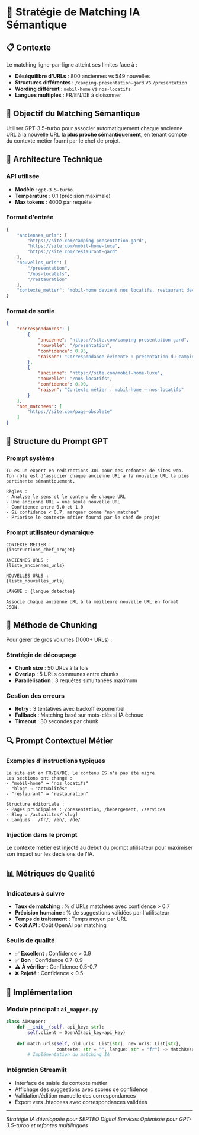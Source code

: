 # 🤖 Stratégie de Matching IA Sémantique

## 📋 Contexte

Le matching ligne-par-ligne atteint ses limites face à :
- **Déséquilibre d'URLs** : 800 anciennes vs 549 nouvelles
- **Structures différentes** : `/camping-presentation-gard` vs `/presentation`
- **Wording différent** : `mobil-home` vs `nos-locatifs`
- **Langues multiples** : FR/EN/DE à cloisonner

## 🎯 Objectif du Matching Sémantique

Utiliser GPT-3.5-turbo pour associer automatiquement chaque ancienne URL à la nouvelle URL **la plus proche sémantiquement**, en tenant compte du contexte métier fourni par le chef de projet.

## 🔧 Architecture Technique

### API utilisée
- **Modèle** : `gpt-3.5-turbo`
- **Température** : 0.1 (précision maximale)
- **Max tokens** : 4000 par requête

### Format d'entrée
```python
{
    "anciennes_urls": [
        "https://site.com/camping-presentation-gard",
        "https://site.com/mobil-home-luxe",
        "https://site.com/restaurant-gard"
    ],
    "nouvelles_urls": [
        "/presentation",
        "/nos-locatifs",
        "/restauration"
    ],
    "contexte_metier": "mobil-home devient nos locatifs, restaurant devient restauration"
}
```

### Format de sortie
```json
{
    "correspondances": [
        {
            "ancienne": "https://site.com/camping-presentation-gard",
            "nouvelle": "/presentation",
            "confidence": 0.95,
            "raison": "Correspondance évidente : présentation du camping"
        },
        {
            "ancienne": "https://site.com/mobil-home-luxe",
            "nouvelle": "/nos-locatifs",
            "confidence": 0.90,
            "raison": "Contexte métier : mobil-home → nos-locatifs"
        }
    ],
    "non_matchees": [
        "https://site.com/page-obsolete"
    ]
}
```

## 💬 Structure du Prompt GPT

### Prompt système
```
Tu es un expert en redirections 301 pour des refontes de sites web. 
Ton rôle est d'associer chaque ancienne URL à la nouvelle URL la plus pertinente sémantiquement.

Règles :
- Analyse le sens et le contenu de chaque URL
- Une ancienne URL = une seule nouvelle URL
- Confidence entre 0.0 et 1.0
- Si confidence < 0.7, marquer comme "non_matchee"
- Priorise le contexte métier fourni par le chef de projet
```

### Prompt utilisateur dynamique
```
CONTEXTE MÉTIER :
{instructions_chef_projet}

ANCIENNES URLS :
{liste_anciennes_urls}

NOUVELLES URLS :
{liste_nouvelles_urls}

LANGUE : {langue_detectee}

Associe chaque ancienne URL à la meilleure nouvelle URL en format JSON.
```

## 🧩 Méthode de Chunking

Pour gérer de gros volumes (1000+ URLs) :

### Stratégie de découpage
- **Chunk size** : 50 URLs à la fois
- **Overlap** : 5 URLs communes entre chunks
- **Parallélisation** : 3 requêtes simultanées maximum

### Gestion des erreurs
- **Retry** : 3 tentatives avec backoff exponentiel
- **Fallback** : Matching basé sur mots-clés si IA échoue
- **Timeout** : 30 secondes par chunk

## 🔍 Prompt Contextuel Métier

### Exemples d'instructions typiques
```
Le site est en FR/EN/DE. Le contenu ES n'a pas été migré.
Les sections ont changé :
- "mobil-home" → "nos locatifs"
- "blog" → "actualités" 
- "restaurant" → "restauration"

Structure éditoriale :
- Pages principales : /presentation, /hebergement, /services
- Blog : /actualites/[slug]
- Langues : /fr/, /en/, /de/
```

### Injection dans le prompt
Le contexte métier est injecté au début du prompt utilisateur pour maximiser son impact sur les décisions de l'IA.

## 📊 Métriques de Qualité

### Indicateurs à suivre
- **Taux de matching** : % d'URLs matchées avec confidence > 0.7
- **Précision humaine** : % de suggestions validées par l'utilisateur
- **Temps de traitement** : Temps moyen par URL
- **Coût API** : Coût OpenAI par matching

### Seuils de qualité
- ✅ **Excellent** : Confidence > 0.9
- ✅ **Bon** : Confidence 0.7-0.9
- ⚠️ **À vérifier** : Confidence 0.5-0.7
- ❌ **Rejeté** : Confidence < 0.5

## 🔧 Implémentation

### Module principal : `ai_mapper.py`
```python
class AIMapper:
    def __init__(self, api_key: str):
        self.client = OpenAI(api_key=api_key)
    
    def match_urls(self, old_urls: List[str], new_urls: List[str], 
                   contexte: str = "", langue: str = "fr") -> MatchResult:
        # Implémentation du matching IA
```

### Intégration Streamlit
- Interface de saisie du contexte métier
- Affichage des suggestions avec scores de confidence
- Validation/édition manuelle des correspondances
- Export vers .htaccess avec correspondances validées

---

*Stratégie IA développée pour SEPTEO Digital Services*
*Optimisée pour GPT-3.5-turbo et refontes multilingues*